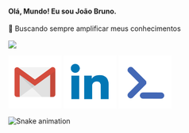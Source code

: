 #### Olá, Mundo! Eu sou João Bruno.

 🌱 Buscando sempre amplificar meus conhecimentos

<div align="left">
  <a href="https://github.com/jbrun0r">
<!--   <img align="center" height="180em" src="https://github-readme-stats.vercel.app/api?username=jbrun0r&border_color=0D1117&border_radius=17&show_icons=true&text_color=C9D1D9&title_color=58A6FF&icon_color=3CB371&bg_color=DEG,1F2938,19212D,141A24,10151D,0D1117&include_all_commits=true&count_private=true"/> -->
  <img align="center" height="180em" src="https://github-readme-stats.vercel.app/api/top-langs/?username=jbrun0r&border_color=0D1117&border_radius=8&layout=compact&langs_count=7&text_color=C9D1D9&title_color=58A6FF&icon_color=3CB371&bg_color=DEG,0D1117,0D1117,10151D,141A24,19212D,1F2938"/>
   
  <a href="joaobruno.rf@gmail.com"><img src="https://raw.githubusercontent.com/jbrun0r/jbrun0r/c6009da1e3d84158e0f750ad78c473591de487ad/Gmail.svg" height ="107em" target="_blank"></a>
  <a href="https://www.linkedin.com/in/joaobrunodev/" target="_blank"><img src="https://raw.githubusercontent.com/jbrun0r/jbrun0r/9ef0c31ed3b65f93e4cbda251ba0c309eb91872d/Linkedin.svg" height="107em" target="_blank"></a>
  <a href="https://portfolio-joaobruno.firebaseapp.com/#/" target="_blank"><img src="https://raw.githubusercontent.com/jbrun0r/jbrun0r/427687b3732643a08285fa98552e96e7e359114b/Portfolio_Icon.svg" height="107em" target="_blank"></a> 
</div>

 
  ![Snake animation](https://github.com/jbrun0r/jbrun0r/blob/output/github-contribution-grid-snake.svg)

